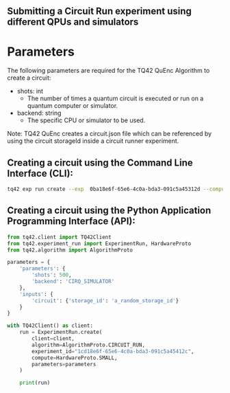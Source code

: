 Submitting a Circuit Run experiment using different QPUs and simulators
-------------------------

# Parameters
The following parameters are required for the TQ42 QuEnc Algorithm to create a circuit:

- shots: int
  - The number of times a quantum circuit is executed or run on a quantum computer or simulator.
- backend: string
  - The specific CPU or simulator to be used.

Note: TQ42 QuEnc creates a circuit.json file which can be referenced by using the circuit storageId inside a circuit runner experiment.

## Creating a circuit using the Command Line Interface (CLI):  

```bash
tq42 exp run create --exp  0ba18e6f-65e6-4c0a-bda3-091c5a45312d --compute small --algorithm CIRCUIT_RUN --parameters "{'parameters': {'shots': '500', 'backend':  'QISKIT_SIMULATOR'}, 'inputs': {'storage_id' : 'a_random_storage_id'}}"
```                                                                                                                                                                      

## Creating a circuit using the Python Application Programming Interface (API):

```python
from tq42.client import TQ42Client
from tq42.experiment_run import ExperimentRun, HardwareProto
from tq42.algorithm import AlgorithmProto

parameters = {
    'parameters': {
        'shots': 500,
        'backend': 'CIRQ_SIMULATOR'
    },
    'inputs': {
        'circuit': {'storage_id': 'a_random_storage_id'}
    }
}

with TQ42Client() as client:
    run = ExperimentRun.create(
        client=client,
        algorithm=AlgorithmProto.CIRCUIT_RUN,
        experiment_id="1cd18e6f-65e6-4c0a-bda3-091c5a45412c",
        compute=HardwareProto.SMALL,
        parameters=parameters
    )

    print(run)
```


